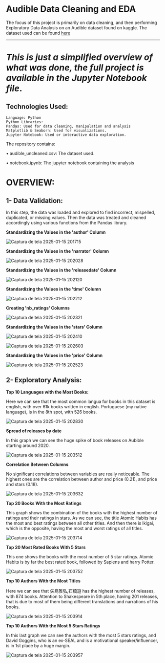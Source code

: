 # Audible Data Cleaning and EDA
The focus of this project is primarily on data cleaning, and then performing Exploratory Data Analysis on an Audible dataset found on kaggle. The dataset used can be found [here](https://www.kaggle.com/datasets/snehangsude/audible-dataset?select=audible_uncleaned.csv)
___
# *This is just a simplified overview of what was done, the full project is available in the Jupyter Notebook file*.

## Technologies Used:


    Language: Python
    Python Libraries:
    Pandas: Used for data cleaning, manipulation and analysis
    Matplotlib & Seaborn: Used for visualizations.
    Jupyter Notebook: Used or interactive data exploration.

The repository contains:

• audible_uncleaned.csv: The dataset used.

• notebook.ipynb: The jupyter notebook containing the analysis

# OVERVIEW:

## 1- Data Validation:

In this step, the data was loaded and explored to find incorrect, mispelled, duplicated, or missing values. Then the data was treated and cleaned accordingly using various functions from the Pandas library.

**Standardizing the Values in the 'author' Column**

![Captura de tela 2025-01-15 201715](https://github.com/user-attachments/assets/78fcbff1-b532-4966-8041-c8d978348a43)

**Standardizing the Values in the 'narrator' Column**

![Captura de tela 2025-01-15 202028](https://github.com/user-attachments/assets/62c3a4a2-a2df-429e-beed-8d548550c883)

**Standardizing the Values in the 'releasedate' Column**

![Captura de tela 2025-01-15 202120](https://github.com/user-attachments/assets/3736a6ca-2cee-4f2a-81f3-624e19491a7f)

**Standardizing the Values in the 'time' Column**

![Captura de tela 2025-01-15 202212](https://github.com/user-attachments/assets/6d4df78e-9a9f-4496-9a29-8194c3e44f5a)

**Creating 'nb_ratings' Columns**

![Captura de tela 2025-01-15 202321](https://github.com/user-attachments/assets/0e5547a5-eabd-4dfd-9313-f2d3d459c3d0)

**Standardizing the Values in the 'stars' Column**

![Captura de tela 2025-01-15 202410](https://github.com/user-attachments/assets/6440f39c-e904-49d2-9f07-b62df371bace)

![Captura de tela 2025-01-15 202603](https://github.com/user-attachments/assets/20242650-7c78-4018-a5da-1dcb352672da)

**Standardizing the Values in the 'price' Column**

![Captura de tela 2025-01-15 202523](https://github.com/user-attachments/assets/619a4dd4-3381-4340-8e33-fc86b880d658)

## 2- Exploratory Analysis:

**Top 10 Languages with the Most Books:**

Here we can see that the most common langua for books in this dataset is english, with over 61k books written in english. Portuguese (my native language), is in the 8th spot, with 526 books.

![Captura de tela 2025-01-15 202830](https://github.com/user-attachments/assets/d76f8dde-7f8e-4b57-b851-d1975bf1a2e3)

**Spread of releases by date**

In this graph we can see the huge spike of book releases on Aubible starting around 2020.

![Captura de tela 2025-01-15 203512](https://github.com/user-attachments/assets/94987611-2b19-4aa5-b09a-b7a19fd2ab47)

**Correlation Between Columns**

No significant correlations between variables are really noticeable. The highest ones are the correlation between author and price (0.21), and price and stars (0.18). 

![Captura de tela 2025-01-15 203632](https://github.com/user-attachments/assets/d3d3550a-19f7-40f9-94b0-33ac33ba1d21)

**Top 20 Books With the Most Ratings**

This graph shows the combination of the books with the highest number of ratings and their ratings in stars. As we can see, the title Atomic Habits has the most and best ratings between all other titles. And then there is Ikigai, which is the opposite, having the most and worst ratings of all titles.

![Captura de tela 2025-01-15 203714](https://github.com/user-attachments/assets/257d0c30-38ac-4e6a-af47-e598f7572719)

**Top 20 Most Rated Books With 5 Stars**

This one shows the books with the most number of 5 star ratings. Atomic Habits is by far the best rated book, followed by Sapiens and harry Potter.

![Captura de tela 2025-01-15 203752](https://github.com/user-attachments/assets/fba07671-2849-4d0e-aac2-a4cc968535cc)

**Top 10 Authors With the Most Titles**

Here we can see that 矢島雅弘,石橋遊 has the highest number of releases, with 874 books. Attention to Shakespeare in 5th place, having 201 releases, that is due to most of them being different translations and narrations of his books.

![Captura de tela 2025-01-15 203914](https://github.com/user-attachments/assets/22633fcd-1c51-4cd8-9a03-b8ec13d950cf)

**Top 10 Authors With the Most 5 Stars Ratings**

In this last graph we can see the authors with the most 5 stars ratings, and David Goggins, who is an ex-SEAL and is a motivational speaker/influencer, is in 1st place by a huge margin.

![Captura de tela 2025-01-15 203957](https://github.com/user-attachments/assets/f83fdcdc-60de-43e1-9624-2c097ad75e23)
